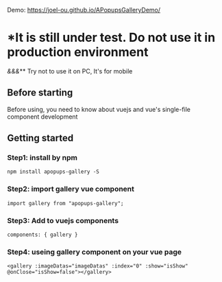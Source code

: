 Demo: https://joel-ou.github.io/APopupsGalleryDemo/
# *It is still under test. Do not use it in production environment
*&&&*** Try not to use it on PC, It's for mobile

## Before starting
Before using, you need to know about vuejs and vue's single-file component development
<p></p>

## Getting started

### Step1: install by npm
`npm install apopups-gallery -S`

### Step2: import gallery vue component
`import gallery from "apopups-gallery";`

### Step3: Add to vuejs components
`components: { gallery }`

### Step4: useing gallery component on your vue page
`<gallery :imageDatas="imageDatas" :index="0" :show="isShow" @onClose="isShow=false"></gallery>`
